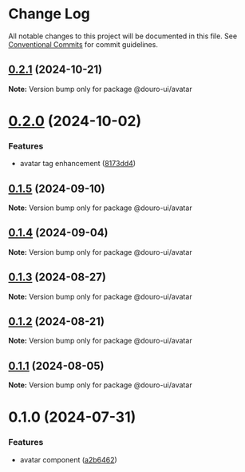 # Change Log

All notable changes to this project will be documented in this file.
See [Conventional Commits](https://conventionalcommits.org) for commit guidelines.

## [0.2.1](https://github.com/Douro-ui/design-system/compare/@douro-ui/avatar@0.2.0...@douro-ui/avatar@0.2.1) (2024-10-21)

**Note:** Version bump only for package @douro-ui/avatar

# [0.2.0](https://github.com/Douro-ui/design-system/compare/@douro-ui/avatar@0.1.5...@douro-ui/avatar@0.2.0) (2024-10-02)

### Features

- avatar tag enhancement ([8173dd4](https://github.com/Douro-ui/design-system/commit/8173dd489e43d7917007ce1ad1d838e2e58cfc5a))

## [0.1.5](https://github.com/Douro-ui/design-system/compare/@douro-ui/avatar@0.1.4...@douro-ui/avatar@0.1.5) (2024-09-10)

**Note:** Version bump only for package @douro-ui/avatar

## [0.1.4](https://github.com/Douro-ui/design-system/compare/@douro-ui/avatar@0.1.3...@douro-ui/avatar@0.1.4) (2024-09-04)

**Note:** Version bump only for package @douro-ui/avatar

## [0.1.3](https://github.com/Douro-ui/design-system/compare/@douro-ui/avatar@0.1.2...@douro-ui/avatar@0.1.3) (2024-08-27)

**Note:** Version bump only for package @douro-ui/avatar

## [0.1.2](https://github.com/Douro-ui/design-system/compare/@douro-ui/avatar@0.1.1...@douro-ui/avatar@0.1.2) (2024-08-21)

**Note:** Version bump only for package @douro-ui/avatar

## [0.1.1](https://github.com/Douro-ui/design-system/compare/@douro-ui/avatar@0.1.0...@douro-ui/avatar@0.1.1) (2024-08-05)

**Note:** Version bump only for package @douro-ui/avatar

# 0.1.0 (2024-07-31)

### Features

- avatar component ([a2b6462](https://github.com/Douro-ui/design-system/commit/a2b6462e60ec396c217c3022e79c560687f21646))
